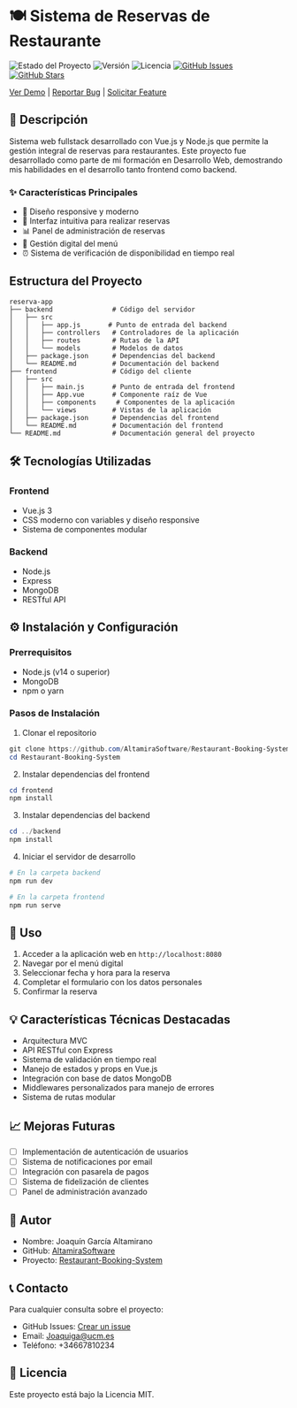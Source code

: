 # 🍽️ Sistema de Reservas de Restaurante

![Estado del Proyecto](https://img.shields.io/badge/Estado-En%20Desarrollo-green)
![Versión](https://img.shields.io/badge/Versión-1.0.0-blue)
![Licencia](https://img.shields.io/badge/Licencia-MIT-yellow)
[![GitHub Issues](https://img.shields.io/github/issues/AltamiraSoftware/Restaurant-Booking-System)](https://github.com/AltamiraSoftware/Restaurant-Booking-System/issues)
[![GitHub Stars](https://img.shields.io/github/stars/AltamiraSoftware/Restaurant-Booking-System)](https://github.com/AltamiraSoftware/Restaurant-Booking-System/stargazers)

[Ver Demo](https://altamirasoftware.github.io/Restaurant-Booking-System/) | [Reportar Bug](https://github.com/AltamiraSoftware/Restaurant-Booking-System/issues) | [Solicitar Feature](https://github.com/AltamiraSoftware/Restaurant-Booking-System/issues)

## 📝 Descripción

Sistema web fullstack desarrollado con Vue.js y Node.js que permite la gestión integral de reservas para restaurantes. Este proyecto fue desarrollado como parte de mi formación en Desarrollo Web, demostrando mis habilidades en el desarrollo tanto frontend como backend.

### ✨ Características Principales

- 📱 Diseño responsive y moderno
- 🎨 Interfaz intuitiva para realizar reservas
- 📊 Panel de administración de reservas
- 🍴 Gestión digital del menú
- ⏰ Sistema de verificación de disponibilidad en tiempo real

## Estructura del Proyecto

```
reserva-app
├── backend               # Código del servidor
│   ├── src
│   │   ├── app.js       # Punto de entrada del backend
│   │   ├── controllers   # Controladores de la aplicación
│   │   ├── routes        # Rutas de la API
│   │   └── models        # Modelos de datos
│   ├── package.json      # Dependencias del backend
│   └── README.md         # Documentación del backend
├── frontend              # Código del cliente
│   ├── src
│   │   ├── main.js       # Punto de entrada del frontend
│   │   ├── App.vue       # Componente raíz de Vue
│   │   ├── components     # Componentes de la aplicación
│   │   └── views         # Vistas de la aplicación
│   ├── package.json      # Dependencias del frontend
│   └── README.md         # Documentación del frontend
└── README.md             # Documentación general del proyecto
```

## 🛠️ Tecnologías Utilizadas

### Frontend
- Vue.js 3 
- CSS moderno con variables y diseño responsive
- Sistema de componentes modular

### Backend
- Node.js
- Express
- MongoDB
- RESTful API

## ⚙️ Instalación y Configuración

### Prerrequisitos
- Node.js (v14 o superior)
- MongoDB
- npm o yarn

### Pasos de Instalación

1. Clonar el repositorio
```powershell
git clone https://github.com/AltamiraSoftware/Restaurant-Booking-System.git
cd Restaurant-Booking-System
```

2. Instalar dependencias del frontend
```powershell
cd frontend
npm install
```

3. Instalar dependencias del backend
```powershell
cd ../backend
npm install
```

4. Iniciar el servidor de desarrollo
```powershell
# En la carpeta backend
npm run dev

# En la carpeta frontend
npm run serve
```

## 🚀 Uso

1. Acceder a la aplicación web en `http://localhost:8080`
2. Navegar por el menú digital
3. Seleccionar fecha y hora para la reserva
4. Completar el formulario con los datos personales
5. Confirmar la reserva

## 💡 Características Técnicas Destacadas

- Arquitectura MVC
- API RESTful con Express
- Sistema de validación en tiempo real
- Manejo de estados y props en Vue.js
- Integración con base de datos MongoDB
- Middlewares personalizados para manejo de errores
- Sistema de rutas modular

## 📈 Mejoras Futuras

- [ ] Implementación de autenticación de usuarios
- [ ] Sistema de notificaciones por email
- [ ] Integración con pasarela de pagos
- [ ] Sistema de fidelización de clientes
- [ ] Panel de administración avanzado

## 👤 Autor

- Nombre: Joaquín García Altamirano
- GitHub: [AltamiraSoftware](https://github.com/AltamiraSoftware)
- Proyecto: [Restaurant-Booking-System](https://github.com/AltamiraSoftware/Restaurant-Booking-System)

## 📞 Contacto

Para cualquier consulta sobre el proyecto:
- GitHub Issues: [Crear un issue](https://github.com/AltamiraSoftware/Restaurant-Booking-System/issues)
- Email: Joaquiga@ucm.es
- Teléfono: +34667810234

## 📄 Licencia

Este proyecto está bajo la Licencia MIT.